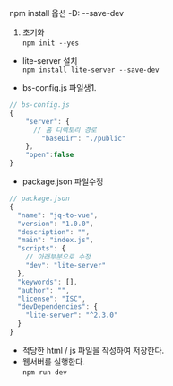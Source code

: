 npm install 옵션
-D: --save-dev

1. 초기화  
`npm init --yes`

- lite-server 설치  
`npm install lite-server --save-dev`

- bs-config.js 파일생1.
```JavaScript
// bs-config.js
{
    "server": {
      // 홈 디렉토리 경로
        "baseDir": "./public"
    },
    "open":false
}
```

- package.json 파일수정
```JavaScript
// package.json
{
  "name": "jq-to-vue",
  "version": "1.0.0",
  "description": "",
  "main": "index.js",
  "scripts": {
    // 아래부분으로 수정
    "dev": "lite-server"
  },
  "keywords": [],
  "author": "",
  "license": "ISC",
  "devDependencies": {
    "lite-server": "^2.3.0"
  }
}
```
- 적당한 html / js 파일을 작성하여 저장한다.
- 웹서버를 실행한다.  
```npm run dev```
